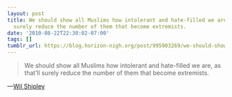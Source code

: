 ```yaml
---
layout: post
title: We should show all Muslims how intolerant and hate-filled we are, as that’ll
  surely reduce the number of them that become extremists.
date: '2010-08-22T22:30:02-07:00'
tags: []
tumblr_url: https://blog.horizon-nigh.org/post/995903269/we-should-show-all-muslims-how-intolerant-and
---
```

> We should show all Muslims how intolerant and hate-filled we are, as that’ll surely reduce the number of them that become extremists.

—[Wil Shipley](http://twitter.com/wilshipley/status/21868784136)
